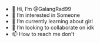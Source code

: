 - 👋 Hi, I’m @GalangRad99
- 👀 I’m interested in Someone
- 🌱 I’m currently learning about girl
- 💞️ I’m looking to collaborate on idk
- 📫 How to reach me don't

<!---
GalangRad99/GalangRad99 is a ✨ special ✨ repository because its `README.md` (this file) appears on your GitHub profile.
You can click the Preview link to take a look at your changes.
--->
